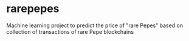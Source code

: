 # rarepepes
Machine learning project to predict the price of "rare Pepes" based on collection of transactions of rare Pepe blockchains
